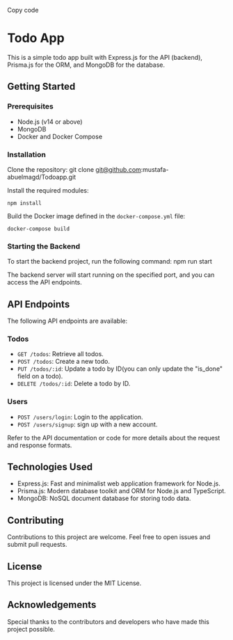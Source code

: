 Copy code
# Todo App

This is a simple todo app built with Express.js for the API (backend), Prisma.js for the ORM, and MongoDB for the database.

## Getting Started

### Prerequisites
- Node.js (v14 or above)
- MongoDB
- Docker and Docker Compose

### Installation

Clone the repository:
git clone git@github.com:mustafa-abuelmagd/Todoapp.git



Install the required modules:
```
npm install
```

Build the Docker image defined in the `docker-compose.yml` file:
```
docker-compose build
```

### Starting the Backend

To start the backend project, run the following command:
npm run start


The backend server will start running on the specified port, and you can access the API endpoints.

## API Endpoints

The following API endpoints are available:
### Todos
- `GET /todos`: Retrieve all todos.
- `POST /todos`: Create a new todo.
- `PUT /todos/:id`: Update a todo by ID(you can only update the "is_done" field on a todo).
- `DELETE /todos/:id`: Delete a todo by ID.

### Users
- `POST /users/login`: Login to the application.
- `POST /users/signup`: sign up with a new account.

Refer to the API documentation or code for more details about the request and response formats.

## Technologies Used

- Express.js: Fast and minimalist web application framework for Node.js.
- Prisma.js: Modern database toolkit and ORM for Node.js and TypeScript.
- MongoDB: NoSQL document database for storing todo data.

## Contributing

Contributions to this project are welcome. Feel free to open issues and submit pull requests.

## License

This project is licensed under the MIT License.

## Acknowledgements

Special thanks to the contributors and developers who have made this project possible.